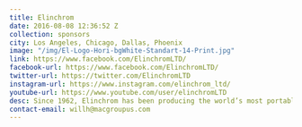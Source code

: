 ```yaml
---
title: Elinchrom
date: 2016-08-08 12:36:52 Z
collection: sponsors
city: Los Angeles, Chicago, Dallas, Phoenix
image: "/img/El-Logo-Hori-bgWhite-Standart-14-Print.jpg"
link: https://www.facebook.com/ElinchromLTD/
facebook-url: https://www.facebook.com/ElinchromLTD/
twitter-url: https://twitter.com/ElinchromLTD
instagram-url: https://www.instagram.com/elinchrom_ltd/
youtube-url: https://www.youtube.com/user/elinchromLTD
desc: Since 1962, Elinchrom has been producing the world’s most portable studio flash, drawing from a heritage of more than 50 years of innovation. Based in Renens, on the shores of Lake Geneva, Switzerland, Elinchrom continues to innovate with a product range that covers every photographer’s needs, from compact flash equipment to battery and power pack systems, reflectors, softboxes and other lighting accessories. Elinchrom’s lighting equipment is used around the world for both studio and outdoor purposes.
contact-email: willh@macgroupus.com
---
```

